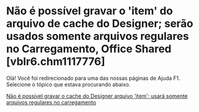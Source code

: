 
# Não é possível gravar o 'item' do arquivo de cache do Designer; serão usados somente arquivos regulares no Carregamento, Office Shared [vblr6.chm1117776]

Olá! Você foi redirecionado para uma das nossas páginas de Ajuda F1. Selecione o tópico que estava procurando abaixo.

[Não é possível gravar o cache do Designer arquivo 'item'; usará somente arquivos regulares no carregamento](http://msdn.microsoft.com/library/7fdb8eab-775d-efb4-51d8-e476c8a33d71%28Office.15%29.aspx)
